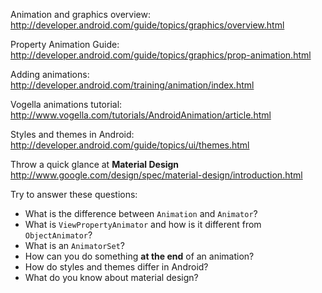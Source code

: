 Animation and graphics overview:  
http://developer.android.com/guide/topics/graphics/overview.html

Property Animation Guide:  
http://developer.android.com/guide/topics/graphics/prop-animation.html

Adding animations:  
http://developer.android.com/training/animation/index.html

Vogella animations tutorial:
http://www.vogella.com/tutorials/AndroidAnimation/article.html

Styles and themes in Android:
http://developer.android.com/guide/topics/ui/themes.html

Throw a quick glance at **Material Design**
http://www.google.com/design/spec/material-design/introduction.html

Try to answer these questions:
- What is the difference between `Animation` and `Animator`?
- What is `ViewPropertyAnimator` and how is it different from `ObjectAnimator`?
- What is an `AnimatorSet`?
- How can you do something **at the end** of an animation?
- How do styles and themes differ in Android?
- What do you know about material design?
